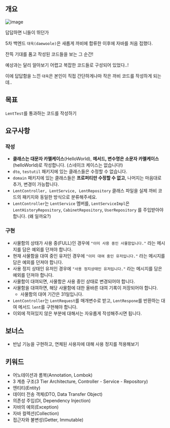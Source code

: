 ## 개요

![image](https://github.com/Ssuamje/cabi_on_board/assets/105692206/79f1d8fb-d180-440e-b45a-3ed43d68f2f3)

답답하면 니들이 뛰던가

5차 백엔드 `대욱(daewoole)`은 새롭게 까비에 합류한 이후에 자바를 처음 접했다.

잔뜩 기대를 품고 작성된 코드들을 보는 그 순간!

예상과는 달리 알아보기 어렵고 복잡한 코드들로 구성되어 있었다..!

이에 답답함을 느낀 `대욱`은 본인이 직접 간단하게나마 작은 까비 코드를 작성하게 되는데..

## 목표

`LentTest`를 통과하는 코드를 작성하기

## 요구사항

### 작성

- **클래스는 대문자 카멜케이스**(HelloWorld), **메서드, 변수명은 소문자 카멜케이스**(helloWorld)로 작성합니다. (스네이크 케이스는 없습니다!)
- `dto`, `testutil` 패키지에 있는 클래스들은 수정할 수 없습니다.
- `domain` 패키지에 있는 클래스들은 **프로퍼티만 수정할 수 없고**, 나머지는 마음대로 추가, 변경이 가능합니다.
- `LentController, LentService, LentRepository` 클래스 파일을 실제 까비 코드의 패키지와 동일한 방식으로 분류해주세요.
- `LentController`는 `LentService` 멤버를, `LentServiceImpl`은 `LentHistoryRepository`, `CabinetRepository`, `UserRepository`
  를 주입받아야 합니다. (왜 일까요?)

### 구현

- 사물함의 상태가 사용 중(FULL)인 경우에 `"이미 사용 중인 사물함입니다."` 라는 메시지를 담은 예외를 던져야 합니다.
- 현재 사물함을 대여 중인 유저인 경우에 `"이미 대여 중인 유저입니다."` 라는 메시지를 담은 예외를 던져야 합니다.
- 사용 정지 상태인 유저인 경우에 `"사용 정지상태인 유저입니다."` 라는 메시지를 담은 예외를 던져야 합니다.
- 사물함이 대여되면, 사물함은 사용 중인 상태로 변경되어야 합니다.
- 사물함을 대여하면, 해당 사물함에 대한 올바른 대여 기록이 저장되어야 합니다.
    - 사물함의 대여 기간은 31일입니다.
- `LentController`는 `LentRequest`를 매개변수로 받고, `LentRespone`를 반환하는 대여 메서드 `lent`를 구현해야 합니다.
- 이외에 적혀있지 않은 부분에 대해서는 자유롭게 작성해주시면 됩니다.

## 보너스

- 반납 기능을 구현하고, 연체된 사용자에 대해 사용 정지를 적용해보기

## 키워드

- 어노테이션과 롬복(Annotation, Lombok)
- 3 계층 구조(3 Tier Architecture, Controller - Service - Repository)
- 엔티티(Entity)
- 데이터 전송 객체(DTO, Data Transfer Object)
- 의존성 주입(DI, Dependency Injection)
- 자바의 예외(Exception)
- 자바 컬렉션(Collection)
- 접근자와 불변성(Getter, Immutable)
